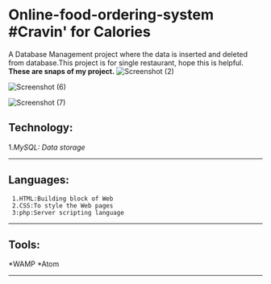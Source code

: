 # Online-food-ordering-system #Cravin' for Calories
A Database Management project where the data is inserted and deleted from database.This project is for single restaurant, hope this is helpful.  
**These are snaps of my project.**
![Screenshot (2)](https://user-images.githubusercontent.com/53393606/86209805-f8148300-bb90-11ea-9115-b2fe0cbccb00.png)

![Screenshot (6)](https://user-images.githubusercontent.com/53393606/86210073-8f79d600-bb91-11ea-9a5c-0be2e8d8471b.png)

![Screenshot (7)](https://user-images.githubusercontent.com/53393606/86209960-4cb7fe00-bb91-11ea-8796-07855f8451ed.png)  

## Technology:
 1.*MySQL: Data storage*  
 
---
## Languages:
```
 1.HTML:Building block of Web
 2.CSS:To style the Web pages 
 3:php:Server scripting language
```  
---
## Tools:
*WAMP
*Atom

---

